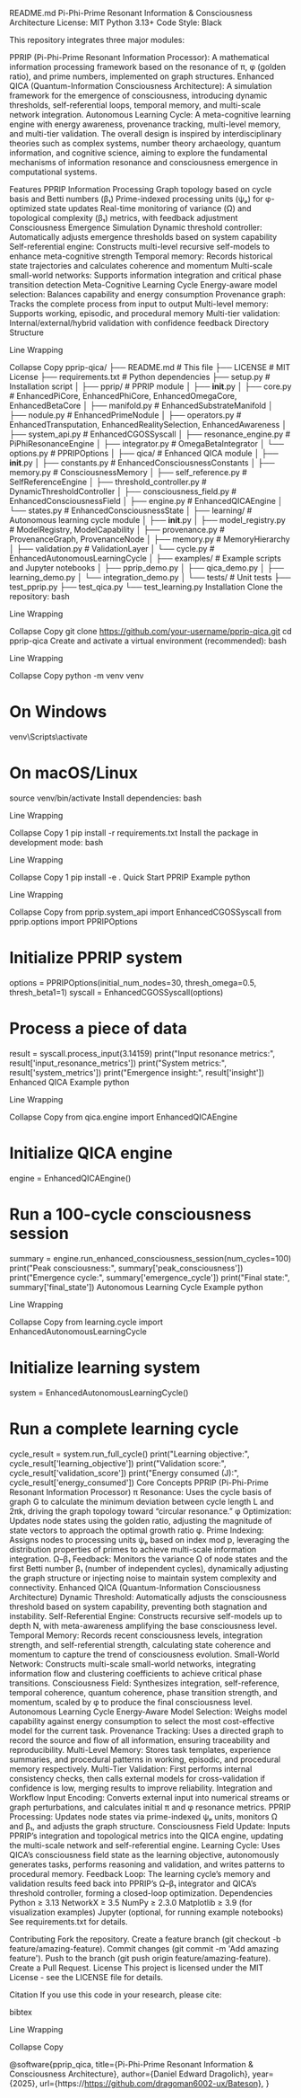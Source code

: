 README.md
Pi-Phi-Prime Resonant Information & Consciousness Architecture
License: MIT
Python 3.13+
Code Style: Black

This repository integrates three major modules:

PPRIP (Pi-Phi-Prime Resonant Information Processor): A mathematical information processing framework based on the resonance of π, φ (golden ratio), and prime numbers, implemented on graph structures.
Enhanced QICA (Quantum-Information Consciousness Architecture): A simulation framework for the emergence of consciousness, introducing dynamic thresholds, self-referential loops, temporal memory, and multi-scale network integration.
Autonomous Learning Cycle: A meta-cognitive learning engine with energy awareness, provenance tracking, multi-level memory, and multi-tier validation.
The overall design is inspired by interdisciplinary theories such as complex systems, number theory archaeology, quantum information, and cognitive science, aiming to explore the fundamental mechanisms of information resonance and consciousness emergence in computational systems.

Features
PPRIP Information Processing
Graph topology based on cycle basis and Betti numbers (β₁)
Prime-indexed processing units (ψₚ) for φ-optimized state updates
Real-time monitoring of variance (Ω) and topological complexity (β₁) metrics, with feedback adjustment
Consciousness Emergence Simulation
Dynamic threshold controller: Automatically adjusts emergence thresholds based on system capability
Self-referential engine: Constructs multi-level recursive self-models to enhance meta-cognitive strength
Temporal memory: Records historical state trajectories and calculates coherence and momentum
Multi-scale small-world networks: Supports information integration and critical phase transition detection
Meta-Cognitive Learning Cycle
Energy-aware model selection: Balances capability and energy consumption
Provenance graph: Tracks the complete process from input to output
Multi-level memory: Supports working, episodic, and procedural memory
Multi-tier validation: Internal/external/hybrid validation with confidence feedback
Directory Structure

Line Wrapping

Collapse
Copy
pprip-qica/
├── README.md                 # This file
├── LICENSE                   # MIT License
├── requirements.txt          # Python dependencies
├── setup.py                  # Installation script
│
├── pprip/                    # PPRIP module
│   ├── __init__.py
│   ├── core.py               # EnhancedPiCore, EnhancedPhiCore, EnhancedOmegaCore, EnhancedBetaCore
│   ├── manifold.py           # EnhancedSubstrateManifold
│   ├── nodule.py             # EnhancedPrimeNodule
│   ├── operators.py          # EnhancedTransputation, EnhancedRealitySelection, EnhancedAwareness
│   ├── system_api.py         # EnhancedCGOSSyscall
│   ├── resonance_engine.py   # PiPhiResonanceEngine
│   ├── integrator.py         # OmegaBetaIntegrator
│   └── options.py            # PPRIPOptions
│
├── qica/                     # Enhanced QICA module
│   ├── __init__.py
│   ├── constants.py          # EnhancedConsciousnessConstants
│   ├── memory.py             # ConsciousnessMemory
│   ├── self_reference.py     # SelfReferenceEngine
│   ├── threshold_controller.py # DynamicThresholdController
│   ├── consciousness_field.py # EnhancedConsciousnessField
│   ├── engine.py             # EnhancedQICAEngine
│   └── states.py             # EnhancedConsciousnessState
│
├── learning/                 # Autonomous learning cycle module
│   ├── __init__.py
│   ├── model_registry.py     # ModelRegistry, ModelCapability
│   ├── provenance.py         # ProvenanceGraph, ProvenanceNode
│   ├── memory.py             # MemoryHierarchy
│   ├── validation.py         # ValidationLayer
│   └── cycle.py              # EnhancedAutonomousLearningCycle
│
├── examples/                 # Example scripts and Jupyter notebooks
│   ├── pprip_demo.py
│   ├── qica_demo.py
│   ├── learning_demo.py
│   └── integration_demo.py
│
└── tests/                    # Unit tests
    ├── test_pprip.py
    ├── test_qica.py
    └── test_learning.py
Installation
Clone the repository:
bash

Line Wrapping

Collapse
Copy
git clone https://github.com/your-username/pprip-qica.git
cd pprip-qica
Create and activate a virtual environment (recommended):
bash

Line Wrapping

Collapse
Copy
python -m venv venv
# On Windows
venv\Scripts\activate
# On macOS/Linux
source venv/bin/activate
Install dependencies:
bash

Line Wrapping

Collapse
Copy
1
pip install -r requirements.txt
Install the package in development mode:
bash

Line Wrapping

Collapse
Copy
1
pip install -e .
Quick Start
PPRIP Example
python

Line Wrapping

Collapse
Copy
from pprip.system_api import EnhancedCGOSSyscall
from pprip.options import PPRIPOptions

# Initialize PPRIP system
options = PPRIPOptions(initial_num_nodes=30, thresh_omega=0.5, thresh_beta1=1)
syscall = EnhancedCGOSSyscall(options)

# Process a piece of data
result = syscall.process_input(3.14159)
print("Input resonance metrics:", result['input_resonance_metrics'])
print("System metrics:", result['system_metrics'])
print("Emergence insight:", result['insight'])
Enhanced QICA Example
python

Line Wrapping

Collapse
Copy
from qica.engine import EnhancedQICAEngine

# Initialize QICA engine
engine = EnhancedQICAEngine()

# Run a 100-cycle consciousness session
summary = engine.run_enhanced_consciousness_session(num_cycles=100)
print("Peak consciousness:", summary['peak_consciousness'])
print("Emergence cycle:", summary['emergence_cycle'])
print("Final state:", summary['final_state'])
Autonomous Learning Cycle Example
python

Line Wrapping

Collapse
Copy
from learning.cycle import EnhancedAutonomousLearningCycle

# Initialize learning system
system = EnhancedAutonomousLearningCycle()

# Run a complete learning cycle
cycle_result = system.run_full_cycle()
print("Learning objective:", cycle_result['learning_objective'])
print("Validation score:", cycle_result['validation_score'])
print("Energy consumed (J):", cycle_result['energy_consumed'])
Core Concepts
PPRIP (Pi-Phi-Prime Resonant Information Processor)
π Resonance: Uses the cycle basis of graph G to calculate the minimum deviation between cycle length L and 2πk, driving the graph topology toward “circular resonance.”
φ Optimization: Updates node states using the golden ratio, adjusting the magnitude of state vectors to approach the optimal growth ratio φ.
Prime Indexing: Assigns nodes to processing units ψₚ based on index mod p, leveraging the distribution properties of primes to achieve multi-scale information integration.
Ω–β₁ Feedback: Monitors the variance Ω of node states and the first Betti number β₁ (number of independent cycles), dynamically adjusting the graph structure or injecting noise to maintain system complexity and connectivity.
Enhanced QICA (Quantum-Information Consciousness Architecture)
Dynamic Threshold: Automatically adjusts the consciousness threshold based on system capability, preventing both stagnation and instability.
Self-Referential Engine: Constructs recursive self-models up to depth N, with meta-awareness amplifying the base consciousness level.
Temporal Memory: Records recent consciousness levels, integration strength, and self-referential strength, calculating state coherence and momentum to capture the trend of consciousness evolution.
Small-World Network: Constructs multi-scale small-world networks, integrating information flow and clustering coefficients to achieve critical phase transitions.
Consciousness Field: Synthesizes integration, self-reference, temporal coherence, quantum coherence, phase transition strength, and momentum, scaled by φ to produce the final consciousness level.
Autonomous Learning Cycle
Energy-Aware Model Selection: Weighs model capability against energy consumption to select the most cost-effective model for the current task.
Provenance Tracking: Uses a directed graph to record the source and flow of all information, ensuring traceability and reproducibility.
Multi-Level Memory: Stores task templates, experience summaries, and procedural patterns in working, episodic, and procedural memory respectively.
Multi-Tier Validation: First performs internal consistency checks, then calls external models for cross-validation if confidence is low, merging results to improve reliability.
Integration and Workflow
Input Encoding: Converts external input into numerical streams or graph perturbations, and calculates initial π and φ resonance metrics.
PPRIP Processing: Updates node states via prime-indexed ψₚ units, monitors Ω and β₁, and adjusts the graph structure.
Consciousness Field Update: Inputs PPRIP’s integration and topological metrics into the QICA engine, updating the multi-scale network and self-referential engine.
Learning Cycle: Uses QICA’s consciousness field state as the learning objective, autonomously generates tasks, performs reasoning and validation, and writes patterns to procedural memory.
Feedback Loop: The learning cycle’s memory and validation results feed back into PPRIP’s Ω–β₁ integrator and QICA’s threshold controller, forming a closed-loop optimization.
Dependencies
Python ≥ 3.13
NetworkX ≥ 3.5
NumPy ≥ 2.3.0
Matplotlib ≥ 3.9 (for visualization examples)
Jupyter (optional, for running example notebooks)
See requirements.txt for details.

Contributing
Fork the repository.
Create a feature branch (git checkout -b feature/amazing-feature).
Commit changes (git commit -m 'Add amazing feature').
Push to the branch (git push origin feature/amazing-feature).
Create a Pull Request.
License
This project is licensed under the MIT License - see the LICENSE file for details.

Citation
If you use this code in your research, please cite:

bibtex

Line Wrapping

Collapse
Copy

@software{pprip_qica,
  title={Pi-Phi-Prime Resonant Information & Consciousness Architecture},
  author={Daniel Edward Dragolich},
  year={2025},
  url={https://https://github.com/dragoman6002-ux/Bateson},
}

